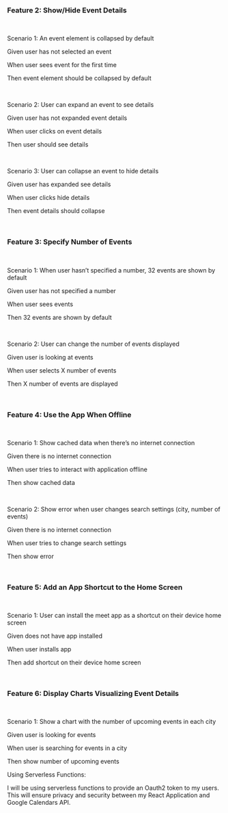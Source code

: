 <h3>Feature 2: Show/Hide Event Details</h3>
<br>
<p>Scenario 1: An event element is collapsed by default</p>
<p>Given user has not selected an event</p>
<p>When user sees event for the first time</p>
<p>Then event element should be collapsed by default</p>
<br>
<p>Scenario 2: User can expand an event to see details</p>
<p>Given user has not expanded event details</p>
<p>When user clicks on event details</p>
<p>Then user should see details</p>
<br>
<p>Scenario 3: User can collapse an event to hide details</p>
<p>Given user has expanded see details</p>
<p>When user clicks hide details</p>
<p>Then event details should collapse</p>
<br>
<h3>Feature 3: Specify Number of Events</h3>
<br>
<p>Scenario 1: When user hasn’t specified a number, 32 events are shown by default</p>
<p>Given user has not specified a number</p>
<p>When user sees events</p>
<p>Then 32 events are shown by default</p>
<br>
<p>Scenario 2: User can change the number of events displayed</p>
<p>Given user is looking at events</p>
<p>When user selects X number of events</p>
<p>Then X number of events are displayed</p>
<br>
<h3>Feature 4: Use the App When Offline</h3>
<br>
<p>Scenario 1: Show cached data when there’s no internet connection</p>
<p>Given there is no internet connection</p>
<p>When user tries to interact with application offline</p>
<p>Then show cached data</p>
<br>
<p>Scenario 2: Show error when user changes search settings (city, number of events)</p>
<p>Given there is no internet connection</p>
<p>When user tries to change search settings</p>
<p>Then show error</p>
<br>
<h3>Feature 5: Add an App Shortcut to the Home Screen</h3>
<br>
<p>Scenario 1: User can install the meet app as a shortcut on their device home screen</p>
<p>Given does not have app installed</p>
<p>When user installs app</p>
<p>Then add shortcut on their device home screen</p>
<br>
<h3>Feature 6: Display Charts Visualizing Event Details</h3>
<br>
<p>Scenario 1: Show a chart with the number of upcoming events in each city</p>
<p>Given user is looking for events</p>
<p>When user is searching for events in a city</p>
<p>Then show number of upcoming events</p>

<p>Using Serverless Functions:</p>
<p>I will be using serverless functions to provide an Oauth2 token to my users. This will ensure privacy and security between my React Application and Google Calendars API.</p>
